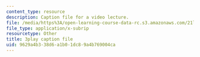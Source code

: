 ```yaml
---
content_type: resource
description: Caption file for a video lecture.
file: /media/https%3A/open-learning-course-data-rc.s3.amazonaws.com/21l-011-the-film-experience-fall-2013/9629a4b338d6a1b01dc89a4b769004ca_WsEPhUu8kKU.srt
file_type: application/x-subrip
resourcetype: Other
title: 3play caption file
uid: 9629a4b3-38d6-a1b0-1dc8-9a4b769004ca
---
```


